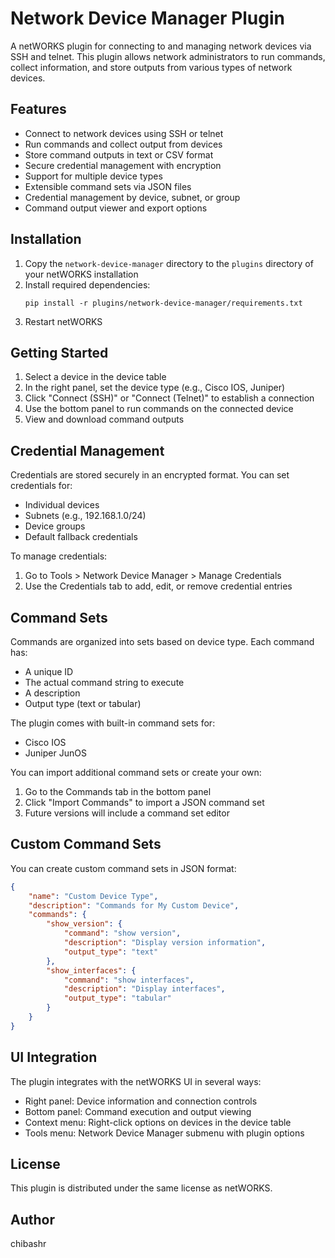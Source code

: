 # Network Device Manager Plugin

A netWORKS plugin for connecting to and managing network devices via SSH and telnet. This plugin allows network administrators to run commands, collect information, and store outputs from various types of network devices.

## Features

- Connect to network devices using SSH or telnet
- Run commands and collect output from devices
- Store command outputs in text or CSV format
- Secure credential management with encryption
- Support for multiple device types
- Extensible command sets via JSON files
- Credential management by device, subnet, or group
- Command output viewer and export options

## Installation

1. Copy the `network-device-manager` directory to the `plugins` directory of your netWORKS installation
2. Install required dependencies:
   ```
   pip install -r plugins/network-device-manager/requirements.txt
   ```
3. Restart netWORKS

## Getting Started

1. Select a device in the device table
2. In the right panel, set the device type (e.g., Cisco IOS, Juniper)
3. Click "Connect (SSH)" or "Connect (Telnet)" to establish a connection
4. Use the bottom panel to run commands on the connected device
5. View and download command outputs

## Credential Management

Credentials are stored securely in an encrypted format. You can set credentials for:

- Individual devices
- Subnets (e.g., 192.168.1.0/24)
- Device groups
- Default fallback credentials

To manage credentials:
1. Go to Tools > Network Device Manager > Manage Credentials
2. Use the Credentials tab to add, edit, or remove credential entries

## Command Sets

Commands are organized into sets based on device type. Each command has:
- A unique ID
- The actual command string to execute
- A description
- Output type (text or tabular)

The plugin comes with built-in command sets for:
- Cisco IOS
- Juniper JunOS

You can import additional command sets or create your own:
1. Go to the Commands tab in the bottom panel
2. Click "Import Commands" to import a JSON command set
3. Future versions will include a command set editor

## Custom Command Sets

You can create custom command sets in JSON format:

```json
{
    "name": "Custom Device Type",
    "description": "Commands for My Custom Device",
    "commands": {
        "show_version": {
            "command": "show version",
            "description": "Display version information",
            "output_type": "text"
        },
        "show_interfaces": {
            "command": "show interfaces",
            "description": "Display interfaces",
            "output_type": "tabular"
        }
    }
}
```

## UI Integration

The plugin integrates with the netWORKS UI in several ways:

- Right panel: Device information and connection controls
- Bottom panel: Command execution and output viewing
- Context menu: Right-click options on devices in the device table
- Tools menu: Network Device Manager submenu with plugin options

## License

This plugin is distributed under the same license as netWORKS.

## Author

chibashr 